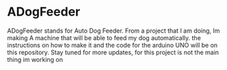 # ADogFeeder
ADogFeeder stands for Auto Dog Feeder.
From a project that I am doing, Im making A machine that will be able to feed my dog automatically. the instructions on how to make it and the code for the arduino UNO
will be on this repository.
Stay tuned for more updates, for this project is not the main thing im working on 
